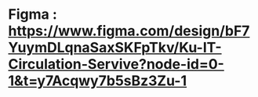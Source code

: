 # Figma : https://www.figma.com/design/bF7YuymDLqnaSaxSKFpTkv/Ku-IT-Circulation-Servive?node-id=0-1&t=y7Acqwy7b5sBz3Zu-1
